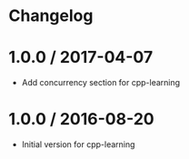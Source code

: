 # Changelog

1.0.0 / 2017-04-07
==================

  * Add concurrency section for cpp-learning

1.0.0 / 2016-08-20
==================

  * Initial version for cpp-learning